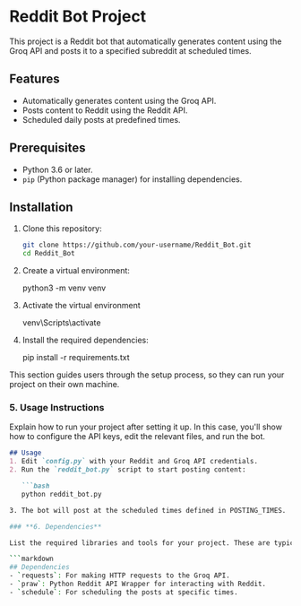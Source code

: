 # Reddit Bot Project

This project is a Reddit bot that automatically generates content using the Groq API and posts it to a specified subreddit at scheduled times.

## Features
- Automatically generates content using the Groq API.
- Posts content to Reddit using the Reddit API.
- Scheduled daily posts at predefined times.

## Prerequisites
- Python 3.6 or later.
- `pip` (Python package manager) for installing dependencies.

## Installation
1. Clone this repository:

   ```bash
   git clone https://github.com/your-username/Reddit_Bot.git
   cd Reddit_Bot

2. Create a virtual environment:

     python3 -m venv venv
   
3. Activate the virtual environment

     venv\Scripts\activate

4. Install the required dependencies:

     pip install -r requirements.txt


This section guides users through the setup process, so they can run your project on their own machine.


### **5. Usage Instructions**

Explain how to run your project after setting it up. In this case, you'll show how to configure the API keys, edit the relevant files, and run the bot.

```markdown
## Usage
1. Edit `config.py` with your Reddit and Groq API credentials.
2. Run the `reddit_bot.py` script to start posting content:

   ```bash
   python reddit_bot.py

3. The bot will post at the scheduled times defined in POSTING_TIMES.

### **6. Dependencies**

List the required libraries and tools for your project. These are typically Python libraries that need to be installed via `pip`. You can add them to `requirements.txt` and specify them here as well.

```markdown
## Dependencies
- `requests`: For making HTTP requests to the Groq API.
- `praw`: Python Reddit API Wrapper for interacting with Reddit.
- `schedule`: For scheduling the posts at specific times.
